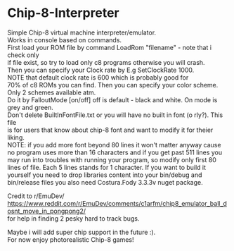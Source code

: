 # Chip-8-Interpreter
Simple Chip-8 virtual machine interpreter/emulator.  
Works in console based on commands.  
First load your ROM file by command LoadRom "filename" - note that i check only  
if file exist, so try to load only c8 programs otherwise you will crash.  
Then you can specify your Clock rate by E.g SetClockRate 1000.  
NOTE that default clock rate is 600 which is probably good for  
70% of c8 ROMs you can find. Then you can specify your color scheme. Only 2 schemes available atm.  
Do it by FalloutMode [on/off] off is default - black and white. On mode is grey and green.  
Don't delete BuiltInFontFile.txt or you will have no built in font (o rly?). This file  
is for users that know about chip-8 font and want to modify it for theier liking.  
NOTE: if you add more font beyond 80 lines it won't matter anyway cause  
no program uses more than 16 characters and if you get past 511 lines you  
may run into troubles with running your program, so modify only first 80 lines
of file. Each 5 lines stands for 1 character.
If you want to build it yourself you need to drop libraries content into your 
bin/debug and bin/release files you also need Costura.Fody 3.3.3v nuget package.  

Credit to r/EmuDev/ https://www.reddit.com/r/EmuDev/comments/c1arfm/chip8_emulator_ball_dosnt_move_in_pongpong2/  
for help in finding 2 pesky hard to track bugs.  


Maybe i will add super chip support in the future :).  
For now enjoy photorealistic Chip-8 games!  

